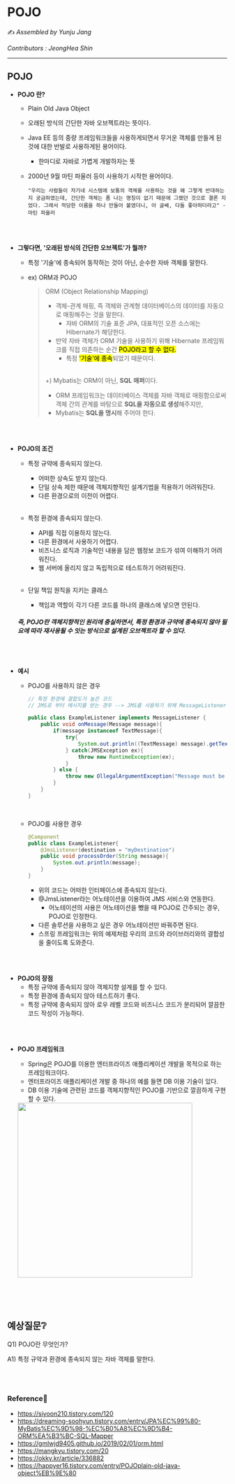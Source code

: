 # POJO

:writing_hand: *Assembled by Yunju Jang*

*Contributors : JeongHea Shin*

<hr>



## POJO

- <b>POJO 란?</b>

  - Plain Old Java Object

  - 오래된 방식의 간단한 자바 오브젝트라는 뜻이다.

  - Java EE 등의 중량 프레임워크들을 사용하게되면서 무거운 객체를 만들게 된 것에 대한 반발로 사용하게된 용어이다.

    - 한마디로 자바로 가볍게 개발하자는 뜻

  - 2000년 9월 마틴 파울러 등이 사용하기 시작한 용어이다.

    ``` 
    "우리는 사람들이 자기네 시스템에 보통의 객체를 사용하는 것을 왜 그렇게 반대하는지 궁금하였는데, 간단한 객체는 폼 나는 명칭이 없기 때문에 그랬던 것으로 결론 지었다. 그래서 적당한 이름을 하나 만들어 붙였더니, 아 글쎄, 다들 좋아하더라고" - 마틴 파울러
    ```

<br/>

<br/>

- <b>그렇다면, '오래된 방식의 간단한 오브젝트'가 뭘까?</b>

  - 특정 '기술'에 종속되어 동작하는 것이 아닌, 순수한 자바 객체를 말한다.

  - ex) ORM과 POJO

    > ORM (Object Relationship Mapping)
    >
    > - 객체-관계 매핑, 즉 객체와 관계형 데이터베이스의 데이터를 자동으로 매핑해주는 것을 말한다.
    >   - 자바 ORM의 기술 표준 JPA, 대표적인 오픈 소스에는 Hibernate가 해당한다.
    > - 만약 자바 객체가 ORM 기술을 사용하기 위해 Hibernate 프레임워크를 직접 의존하는 순간 <mark>POJO라고 할 수 없다.</mark>
    >   - 특정 <mark>'기술'에 종속</mark>되었기 때문이다.
    >
    > <br/>
    >
    > +) Mybatis는 ORM이 아닌, <b>SQL 매퍼</b>이다.
    >
    >  - ORM 프레임워크는 데이터베이스 객체를 자바 객체로 매핑함으로써 객체 간의 관계를 바탕으로 <b>SQL을 자동으로 생성</b>해주지만,
    >  - Mybatis는 <b>SQL을 명시</b>해 주어야 한다.

<br/>

<br/>

- <b>POJO의 조건</b>

  - 특정 규약에 종속되지 않는다.

    - 어떠한 상속도 받지 않는다.
    - 단일 상속 제한 때문에 객체지향적인 설계기법을 적용하기 어려워진다.
    - 다른 환경으로의 이전이 어렵다.

    <br/>

  - 특정 환경에 종속되지 않는다.

    - API를 직접 이용하지 않는다.
    - 다른 환경에서 사용하기 어렵다.
    - 비즈니스 로직과 기술적인 내용을 담은 웹정보 코드가 섞여 이해하기 어려워진다.
    - 웹 서버에 올리지 않고 독립적으로 테스트하기 어려워진다.

    <br/>

  - 단일 책임 원칙을 지키는 클래스

    - 책임과 역할이 각기 다른 코드를 하나의 클래스에 넣으면 안된다.

  ##### 즉, POJO란 객체지향적인 원리에 충실하면서, 특정 환경과 규약에 종속되지 않아 필요에 따라 재사용될 수 잇는 방식으로 설계된 오브젝트라 할 수 있다.

<br/>

<br/>

- <b>예시</b>

  - POJO를 사용하지 않은 경우

    ``` java
    // 특정 환경에 결합도가 높은 코드
    // JMS로 부터 메시지를 받는 경우 --> JMS를 사용하기 위해 MessageListener 인터페이스를 상속받아야 한다.
    
    public class ExampleListener implements MessageListener {
        public void onMessage(Message message){
            if(message instanceof TextMessage){
                try{
                    System.out.println((TextMessage) message).getText());
                } catch(JMSException ex){
                    throw new RuntimeException(ex);
                }
            } else {
                throw new OllegalArgumentException("Message must be o type Text Message");
            }
        }
    }
    ```

    <br/>

  - POJO를 사용한 경우

    ``` java
    @Component
    public class ExampleListener{
        @JmsListener(destination = "myDestination")
        public void processOrder(String message){
            System.out.println(message);
        }
    }
    ```

    - 위의 코드는 어떠한 인터페이스에 종속되지 않는다.
    - @JmsListener라는 어노테이션을 이용하여 JMS 서비스와 연동한다.
      - 어노테이션의 사용은 어노테이션을 뺐을 때 POJO로 간주되는 경우, POJO로 인정한다.
    - 다른 솔루션을 사용하고 싶은 경우 어노테이션만 바꿔주면 된다.
    - 스프링 프레임워크는 위의 예제처럼 우리의 코드와 라이브러리와의 결합성을 줄이도록 도와준다.

<br/>

<br/>

- <b>POJO의 장점</b>
  - 특정 규약에 종속되지 않아 객체지향 설계를 할 수 있다.
  - 특정 환경에 종속되지 않아 테스트하기 좋다.
  - 특정 규약에 종속되지 않아 로우 레벨 코드와 비즈니스 코드가 분리되어 깔끔한 코드 작성이 가능하다.

<br/>

<br/>

- <b>POJO 프레임워크</b>

  - Spring은 POJO를 이용한 엔터프라이즈 애플리케이션 개발을 목적으로 하는 프레임워크이다.
  - 엔터프라이즈 애플리케이션 개발 중 하나의 예를 들면 DB 이용 기술이 있다.
  - DB 이용 기술에 관련된 코드를 객체지향적인 POJO를 기반으로 깔끔하게 구현할 수 있다.

  <img src="C:\Users\rlo3o\Desktop\장윤주\취업준비\Git\1st\JYJ\resources\pojo.png" width='400px' align='center'>

<br/>

<br/>

<br/>

## 예상질문❔

Q1) POJO란 무엇인가?

A1) 특정 규약과 환경에 종속되지 않는 자바 객체를 말한다.

<br/>

<br/>

### Reference📖

- https://siyoon210.tistory.com/120
- https://dreaming-soohyun.tistory.com/entry/JPA%EC%99%80-MyBatis%EC%9D%98-%EC%B0%A8%EC%9D%B4-ORM%EA%B3%BC-SQL-Mapper
- https://gmlwjd9405.github.io/2019/02/01/orm.html
- https://mangkyu.tistory.com/20
- https://okky.kr/article/336882
- https://happyer16.tistory.com/entry/POJOplain-old-java-object%EB%9E%80

